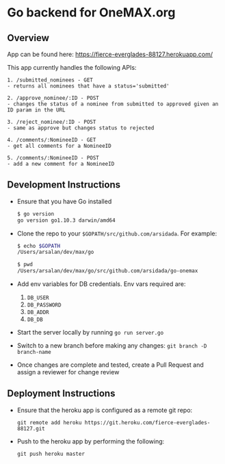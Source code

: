 # Go backend for OneMAX.org

## Overview

App can be found here: https://fierce-everglades-88127.herokuapp.com/

This app currently handles the following APIs:

    1. /submitted_nominees - GET
    - returns all nominees that have a status='submitted'

    2. /approve_nominee/:ID - POST
    - changes the status of a nominee from submitted to approved given an ID param in the URL

    3. /reject_nominee/:ID - POST
    - same as approve but changes status to rejected
    
    4. /comments/:NomineeID - GET
    - get all comments for a NomineeID
    
    5. /comments/:NomineeID - POST
    - add a new comment for a NomineeID

## Development Instructions

- Ensure that you have Go installed
    ```bash
    $ go version
    go version go1.10.3 darwin/amd64
    ```
- Clone the repo to your `$GOPATH/src/github.com/arsidada`. For example:
    ```bash
    $ echo $GOPATH
    /Users/arsalan/dev/max/go

    $ pwd
    /Users/arsalan/dev/max/go/src/github.com/arsidada/go-onemax
    ```
- Add env variables for DB credentials. Env vars required are:
  1. `DB_USER`
  2. `DB_PASSWORD`
  3. `DB_ADDR`
  4. `DB_DB`
  
- Start the server locally by running `go run server.go`

- Switch to a new branch before making any changes: `git branch -D branch-name`

- Once changes are complete and tested, create a Pull Request and assign a reviewer for change review

## Deployment Instructions

- Ensure that the heroku app is configured as a remote git repo:

  `git remote add heroku https://git.heroku.com/fierce-everglades-88127.git`
  
- Push to the heroku app by performing the following:

  `git push heroku master`
